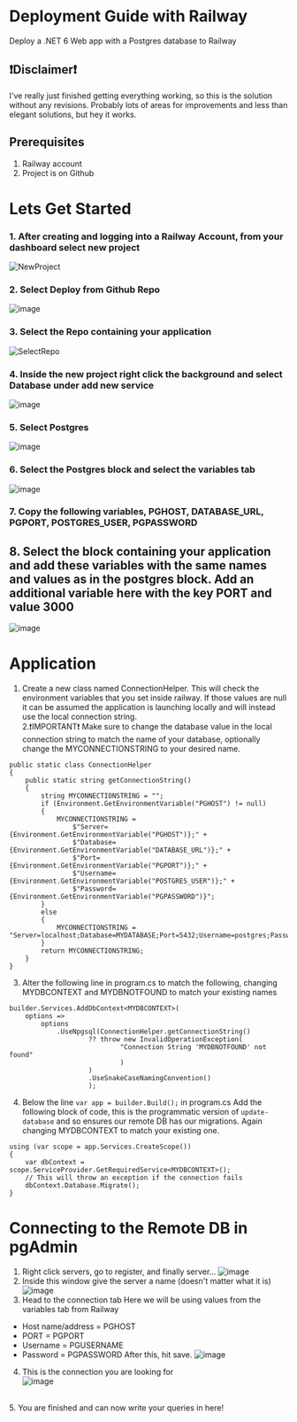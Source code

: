 # Deployment Guide with Railway
Deploy a .NET 6 Web app with a Postgres database to Railway
## ❗Disclaimer❗
I've really just finished getting everything working, so this is the solution without any revisions. Probably lots of areas for improvements and less than elegant solutions, but hey it works.
## Prerequisites
1. Railway account
2. Project is on Github

# Lets Get Started
  ### 1. After creating and logging into a Railway Account, from your dashboard select new project <br>
  ![NewProject](https://github.com/jeremy-kimball/Deployment-Guide/assets/130601077/82295dd3-4b73-423b-8cbc-e3ba6a4553ee)
  ### 2. Select Deploy from Github Repo <br>
  ![image](https://github.com/jeremy-kimball/Deployment-Guide/assets/130601077/cee8fdb1-a48d-481a-8c9a-a7a6639907d9)
  ### 3. Select the Repo containing your application <br>
  ![SelectRepo](https://github.com/jeremy-kimball/Deployment-Guide/assets/130601077/8ef23563-7bb5-431b-b9d2-5f217661ffd3)
  ### 4. Inside the new project right click the background and select Database under add new service <br>
  ![image](https://github.com/jeremy-kimball/Deployment-Guide/assets/130601077/220fd924-764f-4369-a523-af87382e3496)
  ### 5. Select Postgres
  ![image](https://github.com/jeremy-kimball/Deployment-Guide/assets/130601077/5c67883a-d203-476c-8822-0b81eb041445)
### 6. Select the Postgres block and select the variables tab
![image](https://github.com/jeremy-kimball/Deployment-Guide/assets/130601077/9a1ecbf9-4bc8-41fa-9f10-a797933f489c)
### 7. Copy the following variables, PGHOST, DATABASE_URL, PGPORT, POSTGRES_USER, PGPASSWORD
## 8. Select the block containing your application and add these variables with the same names and values as in the postgres block. Add an additional variable here with the key PORT and value 3000
![image](https://github.com/jeremy-kimball/Deployment-Guide/assets/130601077/08d8433c-9df6-44d3-b870-d9cbc940f30b)
# Application
1. Create a new class named ConnectionHelper. This will check the environment variables that you set inside railway. If those values are null it can be assumed the application is launching locally and will instead use the local connection string. <br>
2.❗IMPORTANT❗ Make sure to change the database value in the local connection string to match the name of your database, optionally change the MYCONNECTIONSTRING to your desired name.
```
public static class ConnectionHelper
{
    public static string getConnectionString()
    {
        string MYCONNECTIONSTRING = "";
        if (Environment.GetEnvironmentVariable("PGHOST") != null)
        {
            MYCONNECTIONSTRING = 
                $"Server={Environment.GetEnvironmentVariable("PGHOST")};" +
                $"Database={Environment.GetEnvironmentVariable("DATABASE_URL")};" +
                $"Port={Environment.GetEnvironmentVariable("PGPORT")};" +
                $"Username={Environment.GetEnvironmentVariable("POSTGRES_USER")};" +
                $"Password={Environment.GetEnvironmentVariable("PGPASSWORD")}";
        }
        else
        {
            MYCONNECTIONSTRING = "Server=localhost;Database=MYDATABASE;Port=5432;Username=postgres;Password=password123";
        }
        return MYCONNECTIONSTRING;
    }
}
```
3. Alter the following line in program.cs to match the following, changing MYDBCONTEXT and MYDBNOTFOUND to match your existing names
```
builder.Services.AddDbContext<MYDBCONTEXT>(
    options =>
        options
            .UseNpgsql(ConnectionHelper.getConnectionString()
                    ?? throw new InvalidOperationException(
                            "Connection String 'MYDBNOTFOUND' not found"
                            )
                    )
                    .UseSnakeCaseNamingConvention()
                    );
```
4. Below the line `var app = builder.Build();` in program.cs
Add the following block of code, this is the programmatic version of `update-database` and so ensures our remote DB has our migrations. Again changing MYDBCONTEXT to match your existing one.
```
using (var scope = app.Services.CreateScope())
{
    var dbContext = scope.ServiceProvider.GetRequiredService<MYDBCONTEXT>();
    // This will throw an exception if the connection fails
    dbContext.Database.Migrate();
}
```
# Connecting to the Remote DB in pgAdmin
1. Right click servers, go to register, and finally server...
![image](https://github.com/jeremy-kimball/Deployment-Guide/assets/130601077/b426cf1d-0a26-4a3d-a7c4-c2284b39328d)
2. Inside this window give the server a name (doesn't matter what it is)
![image](https://github.com/jeremy-kimball/Deployment-Guide/assets/130601077/7768c19c-52fa-49e5-98dd-33098b0b1c4e)
3. Head to the connection tab
Here we will be using values from the variables tab from Railway
- Host name/address = PGHOST
- PORT = PGPORT
- Username = PGUSERNAME
- Password = PGPASSWORD
After this, hit save.
![image](https://github.com/jeremy-kimball/Deployment-Guide/assets/130601077/b6b3abe4-5c52-44cd-8021-e7043458d0c8)
4. This is the connection you are looking for <br>
![image](https://github.com/jeremy-kimball/Deployment-Guide/assets/130601077/ea9be6be-8a44-4825-8e47-05038d978e6e)
<br>
5. You are finished and can now write your queries in here!

